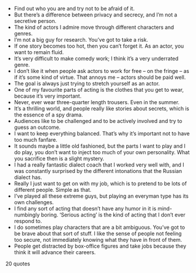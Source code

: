  - Find out who you are and try not to be afraid of it.
 - But there’s a difference between privacy and secrecy, and I’m not a secretive person.
 - The kind of actors I admire move through different characters and genres.
 - I’m not a big guy for research. You’ve got to take a risk.
 - If one story becomes too hot, then you can’t forget it. As an actor, you want to remain fluid.
 - It’s very difficult to make comedy work; I think it’s a very underrated genre.
 - I don’t like it when people ask actors to work for free – on the fringe – as if it’s some kind of virtue. That annoys me – actors should be paid well.
 - The goal is always just trying to stretch yourself as an actor.
 - One of my favourite parts of acting is the clothes that you get to wear, because it’s very important.
 - Never, ever wear three-quarter length trousers. Even in the summer.
 - It’s a thrilling world, and people really like stories about secrets, which is the essence of a spy drama.
 - Audiences like to be challenged and to be actively involved and try to guess an outcome.
 - I want to keep everything balanced. That’s why it’s important not to have too much fanfare.
 - It sounds maybe a little old fashioned, but the parts I want to play and I do play, you don’t want to inject too much of your own personality. What you sacrifice then is a slight mystery.
 - I had a really fantastic dialect coach that I worked very well with, and I was constantly surprised by the different intonations that the Russian dialect has.
 - Really I just want to get on with my job, which is to pretend to be lots of different people. Simple as that.
 - I’ve played all these extreme guys, but playing an everyman type has its own challenges.
 - I find any sort of acting that doesn’t have any humor in it is mind-numbingly boring. ‘Serious acting’ is the kind of acting that I don’t ever respond to.
 - I do sometimes play characters that are a bit ambiguous. You’ve got to be brave about that sort of stuff. I like the sense of people not feeling too secure, not immediately knowing what they have in front of them.
 - People get distracted by box-office figures and take jobs because they think it will advance their careers.

20 quotes
